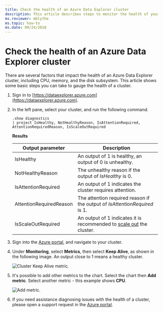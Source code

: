 ```yaml
---
title: Check the health of an Azure Data Explorer cluster
description: This article describes steps to monitor the health of your Azure Data Explorer cluster.
ms.reviewer: mblythe
ms.topic: how-to
ms.date: 09/24/2018
---
```


# Check the health of an Azure Data Explorer cluster

There are several factors that impact the health of an Azure Data Explorer cluster, including CPU, memory, and the disk subsystem. This article shows some basic steps you can take to gauge the health of a cluster.

1. Sign in to [https://dataexplorer.azure.com](https://dataexplorer.azure.com).

1. In the left pane, select your cluster, and run the following command.

    ```Kusto
    .show diagnostics
    | project IsHealthy, NotHealthyReason, IsAttentionRequired, AttentionRequiredReason, IsScaleOutRequired
    ```
    
    **Results**

    |Output parameter |Description|
    |---|---|
    |IsHealthy |An output of 1 is healthy, an output of 0 is unhealthy.|
    |NotHealthyReason |The unhealthy reason if the output of *IsHealthy* is 0.|
    |IsAttentionRequired |An output of 1 indicates the cluster requires attention.|
    |AttentionRequiredReason |The attention required reason if the output of *IsAttentionRequired* is 1.|
    |IsScaleOutRequired |An output of 1 indicates it is recommended to [scale out](manage-cluster-horizontal-scaling.md) the cluster.|

1. Sign into the [Azure portal](https://portal.azure.com), and navigate to your cluster.

1. Under **Monitoring**, select **Metrics**, then select **Keep Alive**, as shown in the following image. An output close to 1 means a healthy cluster.

    ![Cluster Keep Alive metric.](media/check-cluster-health/portal-metrics.png)

1. It's possible to add other metrics to the chart. Select the chart then **Add metric**. Select another metric - this example shows **CPU**.

    ![Add metric.](media/check-cluster-health/add-metric.png)

1. If you need assistance diagnosing issues with the health of a cluster, please open a support request in the [Azure portal](https://portal.azure.com/#blade/Microsoft_Azure_Support/HelpAndSupportBlade/overview).
